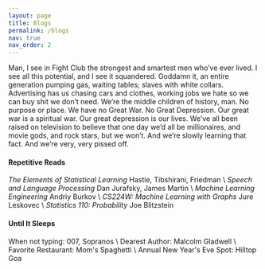 ```yaml
---
layout: page
title: Blogs
permalink: /blogs
nav: true
nav_order: 2
---
```


Man, I see in Fight Club the strongest and smartest men who’ve ever lived. I see all this potential, and I see it squandered. Goddamn it, an entire generation pumping gas, waiting tables; slaves with white collars. Advertising has us chasing cars and clothes, working jobs we hate so we can buy shit we don’t need. We’re the middle children of history, man. No purpose or place. We have no Great War. No Great Depression. Our great war is a spiritual war. Our great depression is our lives. We’ve all been raised on television to believe that one day we’d all be millionaires, and movie gods, and rock stars, but we won’t. And we’re slowly learning that fact. And we’re very, very pissed off.

#### Repetitive Reads
*The Elements of Statistical Learning* Hastie, Tibshirani, Friedman \\
*Speech and Language Processing* Dan Jurafsky, James Martin \\
*Machine Learning Engineering* Andriy Burkov \\
*CS224W: Machine Learning with Graphs* Jure Leskovec \\
*Statistics 110: Probability* Joe Blitzstein

#### Until It Sleeps
When not typing: 007, Sopranos \\
Dearest Author: Malcolm Gladwell \\
Favorite Restaurant: Mom's Spaghetti \\
Annual New Year's Eve Spot: Hilltop Goa